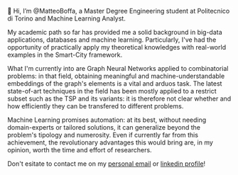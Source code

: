 👋 Hi, I’m @MatteoBoffa, a Master Degree Engineering student at Politecnico di Torino and Machine Learning Analyst. 

My academic path so far has provided me a solid background in big-data applications, databases and machine learning. 
Particularly, I've had the opportunity of practically apply my theoretical knowledges with real-world examples in the Smart-City framework.

What I'm currently into are Graph Neural Networks applied to combinatorial problems: in that field, obtaining meaningful and machine-understandable embeddings of the graph's elements is a vital and arduos task.
The latest state-of-art techniques in the field has been mostly applied to a restrict subset such as the TSP and its variants: it is therefore not clear whether and how efficiently they can be transfered to different problems.

Machine Learning promises automation: at its best, without needing domain-experts or tailored solutions, it can generalize beyond the problem's tipology and numerosity. 
Even if currently far from this achievement, the revolutionary advantages this would bring are, in my opinion, worth the time and effort of researchers.   

Don't esitate to contact me on my [personal email](mailto:boffa.matteo.97@gmail.com) or [linkedin profile](https://www.linkedin.com/in/matteo-boffa-414a72206)!

<!---
MatteoBoffa/MatteoBoffa is a ✨ special ✨ repository because its `README.md` (this file) appears on your GitHub profile.
You can click the Preview link to take a look at your changes.
--->
